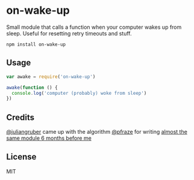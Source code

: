 # on-wake-up

Small module that calls a function when your computer wakes up from sleep.
Useful for resetting retry timeouts and stuff.

```
npm install on-wake-up
```

## Usage

``` js
var awake = require('on-wake-up')

awake(function () {
  console.log('computer (probably) woke from sleep')
})
```

## Credits

[@juliangruber](https://github.com/juliangruber) came up with the algorithm
[@pfraze](https://github.com/pfraze) for writing [almost the same module 6 months before me](https://github.com/pfraze/on-wakeup)

## License

MIT
